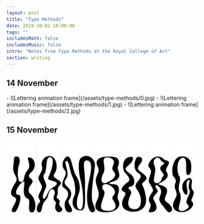 ```yaml
---
layout: post
title: "Type Methods"
date: 2019-10-02 10:00:00
tags: ""
includesMath: false
includesMusic: false
intro: "Notes from Type Methods at the Royal College of Art"
section: writing
---
```


## 14 November

<div class='full gallery' markdown ='1'>
- ![Lettering animation frame](/assets/type-methods/0.jpg)
- ![Lettering animation frame](/assets/type-methods/1.jpg)
- ![Lettering animation frame](/assets/type-methods/2.jpg)
</div>

## 15 November

![Hamburg 1](/assets/type-methods/hamburg-1.jpg)